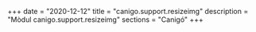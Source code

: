 +++
date        = "2020-12-12"
title       = "canigo.support.resizeimg"
description = "Mòdul canigo.support.resizeimg"
sections    = "Canigó"
+++